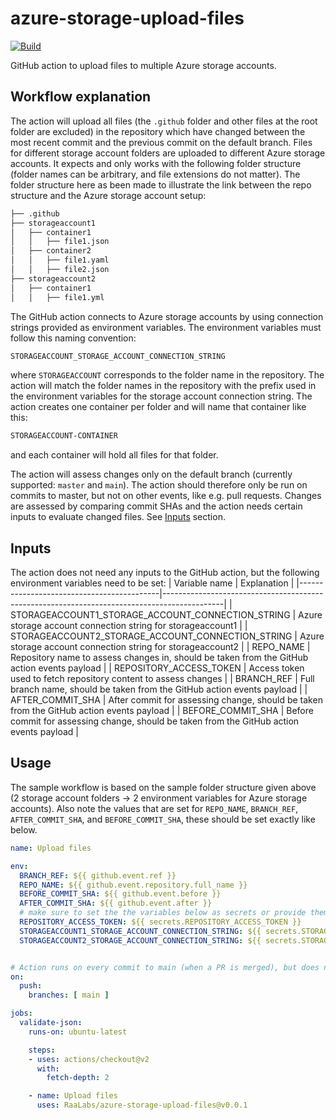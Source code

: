 # azure-storage-upload-files
[![Build](https://github.com/RaaLabs/azure-storage-upload-files/actions/workflows/build.yml/badge.svg)](https://github.com/RaaLabs/azure-storage-upload-files/actions/workflows/build.yml)

GitHub action to upload files to multiple Azure storage accounts.
## Workflow explanation
The action will upload all files (the `.github` folder and other files at the root folder are excluded) in the repository which have changed between the most recent commit and the previous commit on the default branch. Files for different storage account folders are uploaded to different Azure storage accounts. It expects and only works with the following folder structure (folder names can be arbitrary, and file extensions do not matter). The folder structure here as been made to illustrate the link between the repo structure and the Azure storage account setup:

```bash
├── .github
├── storageaccount1
│   ├── container1
│   │   ├── file1.json
│   ├── container2
│   │   ├── file1.yaml
│   │   ├── file2.json
├── storageaccount2
│   ├── container1
│   │   ├── file1.yml
```


The GitHub action connects to Azure storage accounts by using connection strings provided as environment variables. The environment variables must follow this naming convention:

```bash
STORAGEACCOUNT_STORAGE_ACCOUNT_CONNECTION_STRING
```
where `STORAGEACCOUNT` corresponds to the folder name in the repository. The action will match the folder names in the repository with the prefix used in the environment variables for the storage account connection string. The action creates one container per folder and will name that container like this:
```bash
STORAGEACCOUNT-CONTAINER
```
and each container will hold all files for that folder.

The action will assess changes only on the default branch (currently supported: `master` and `main`). The action should therefore only be run on commits to master, but not on other events, like e.g. pull requests. Changes are assessed by comparing commit SHAs and the action needs certain inputs to evaluate changed files. See [Inputs](#inputs) section.

## Inputs
The action does not need any inputs to the GitHub action, but the following environment variables need to be set:
| Variable name                             | Explanation                                                                                 |
|-------------------------------------------|---------------------------------------------------------------------------------------------|
| STORAGEACCOUNT1_STORAGE_ACCOUNT_CONNECTION_STRING | Azure storage account connection string for storageaccount1                                         |
| STORAGEACCOUNT2_STORAGE_ACCOUNT_CONNECTION_STRING | Azure storage account connection string for storageaccount2                                         |
| REPO_NAME                                 | Repository name to assess changes in, should be taken from the GitHub action events payload |
| REPOSITORY_ACCESS_TOKEN                   | Access token used to fetch repository content to assess changes                             |
| BRANCH_REF                                | Full branch name, should be taken from the GitHub action events payload                     |
| AFTER_COMMIT_SHA                          | After commit for assessing change, should be taken from the GitHub action events payload    |
| BEFORE_COMMIT_SHA                         | Before commit for assessing change, should be taken from the GitHub action events payload   |

## Usage
The sample workflow is based on the sample folder structure given above (2 storage account folders -> 2 environment variables for Azure storage accounts). Also note the values that are set for `REPO_NAME`, `BRANCH_REF`, `AFTER_COMMIT_SHA`, and `BEFORE_COMMIT_SHA`, these should be set exactly like below.

```yaml
name: Upload files

env:
  BRANCH_REF: ${{ github.event.ref }}
  REPO_NAME: ${{ github.event.repository.full_name }}
  BEFORE_COMMIT_SHA: ${{ github.event.before }}
  AFTER_COMMIT_SHA: ${{ github.event.after }}
  # make sure to set the the variables below as secrets or provide them in another secure way
  REPOSITORY_ACCESS_TOKEN: ${{ secrets.REPOSITORY_ACCESS_TOKEN }}
  STORAGEACCOUNT1_STORAGE_ACCOUNT_CONNECTION_STRING: ${{ secrets.STORAGEACCOUNT1_STORAGE_ACCOUNT_CONNECTION_STRING }}
  STORAGEACCOUNT2_STORAGE_ACCOUNT_CONNECTION_STRING: ${{ secrets.STORAGEACCOUNT2_STORAGE_ACCOUNT_CONNECTION_STRING }}


# Action runs on every commit to main (when a PR is merged), but does not need to run on opening/updating pull request
on:
  push:
    branches: [ main ]

jobs:
  validate-json:
    runs-on: ubuntu-latest

    steps:
    - uses: actions/checkout@v2
      with:
        fetch-depth: 2

    - name: Upload files
      uses: RaaLabs/azure-storage-upload-files@v0.0.1
```